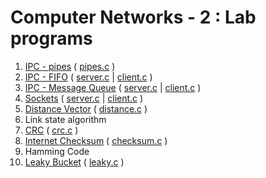 # Computer Networks - 2 : Lab programs

1. [IPC - pipes](1_ipc_pipes) ( [pipes.c](1_ipc_pipes/pipes.c) )
2. [IPC - FIFO](2_ipc_fifo) ( [server.c](2_ipc_fifo/server.c) | [client.c](2_ipc_fifo/client.c) )
3. [IPC - Message Queue](3_ipc_msgq) ( [server.c](3_ipc_msgq/server.c) | [client.c](3_ipc_msgq/client.c) )
4. [Sockets](4_sockets) ( [server.c](4_sockets/server.c) | [client.c](4_sockets/client.c) )
5. [Distance Vector](5_distance_vector) ( [distance.c](5_distance_vector/distance.c) )
6. Link state algorithm
7. [CRC](7_crc) ( [crc.c](7_crc/crc.c) )
8. [Internet Checksum](8_checksum) ( [checksum.c](8_checksum/checksum.c) )
9. Hamming Code
10. [Leaky Bucket](10_leaky) ( [leaky.c](10_leaky/leaky.c) )
